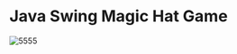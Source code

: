 # Java Swing Magic Hat Game
 
![5555](https://user-images.githubusercontent.com/36954450/102210814-b9c31400-3ee3-11eb-80fd-85efeadbfdef.jpg)
